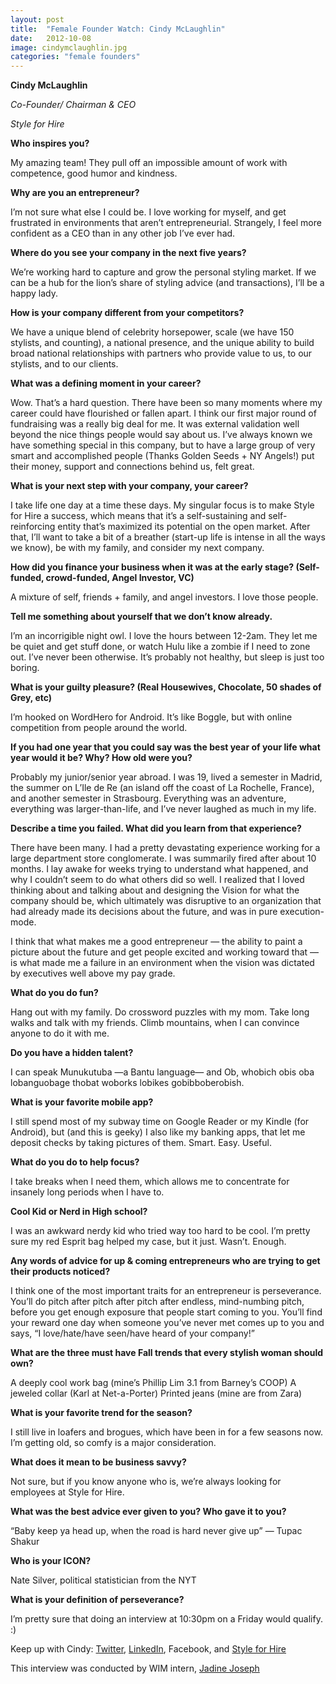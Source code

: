```yaml
---
layout: post
title:  "Female Founder Watch: Cindy McLaughlin"
date:   2012-10-08
image: cindymclaughlin.jpg
categories: "female founders"
---
```


__Cindy McLaughlin__

_Co-Founder/ Chairman & CEO_ 

_Style for Hire_

__Who inspires you?__

My amazing team!  They pull off an impossible amount of work with competence, good humor and kindness.   
 
__Why are you an entrepreneur?__

I’m not sure what else I could be.  I love working for myself, and get frustrated in environments that aren’t entrepreneurial.  Strangely, I feel more confident as a CEO than in any other job I’ve ever had.  

__Where do you see your company in the next five years?__

We’re working hard to capture and grow the personal styling market.  If we can be a hub for the lion’s share of styling advice (and transactions), I’ll be a happy lady.
 
__How is your company different from your competitors?__

We have a unique blend of celebrity horsepower, scale (we have 150 stylists, and counting), a national presence, and the unique ability to build broad national relationships with partners who provide value to us, to our stylists, and to our clients.
 
__What was a defining moment in your career?__

Wow.  That’s a hard question.  There have been so many moments where my career could have flourished or fallen apart.
I think our first major round of fundraising was a really big deal for me.  It was external validation well beyond the nice things people would say about us.  I’ve always known we have something special in this company, but to have a large group of very smart and accomplished people (Thanks Golden Seeds + NY Angels!) put their money, support and connections behind us, felt great.
 
__What is your next step with your company, your career?__

I take life one day at a time these days.  My singular focus is to make Style for Hire a success, which means that it’s a self-sustaining and self-reinforcing entity that’s maximized its potential on the open market.  After that, I’ll want to take a bit of a breather (start-up life is intense in all the ways we know), be with my family, and consider my next company.  
 
__How did you finance your business when it was at the early stage? (Self-funded, crowd-funded, Angel Investor, VC)__

A mixture of self, friends + family, and angel investors.  I love those people.
 
__Tell me something about yourself that we don’t know already.__

I’m an incorrigible night owl.  I love the hours between 12-2am.  They let me be quiet and get stuff done, or watch Hulu like a zombie if I need to zone out.  I’ve never been otherwise.  It’s probably not healthy, but sleep is just too boring.
 
__What is your guilty pleasure? (Real Housewives, Chocolate, 50 shades of Grey, etc)__

I’m hooked on WordHero for Android.  It’s like Boggle, but with online competition from people around the world.  
 
__If you had one year that you could say was the best year of your life what year would it be? Why? How old were you?__

Probably my junior/senior year abroad.  I was 19, lived a semester in Madrid, the summer on L’Ile de Re (an island off the coast of La Rochelle, France), and another semester in Strasbourg.  Everything was an adventure, everything was larger-than-life, and I’ve never laughed as much in my life.  
 
__Describe a time you failed. What did you learn from that experience?__

There have been many.  I had a pretty devastating experience working for a large department store conglomerate.  I was summarily fired after about 10 months.  I lay awake for weeks trying to understand what happened, and why I couldn’t seem to do what others did so well.  I realized that I loved thinking about and talking about and designing the Vision for what the company should be, which ultimately was disruptive to an organization that had already made its decisions about the future, and was in pure execution-mode.  

I think that what makes me a good entrepreneur — the ability to paint a picture about the future and get people excited and working toward that — is what made me a failure in an environment when the vision was dictated by executives well above my pay grade.  
 
__What do you do fun?__

Hang out with my family.  Do crossword puzzles with my mom.  Take long walks and talk with my friends.  Climb mountains, when I can convince anyone to do it with me.
 
__Do you have a hidden talent?__

I can speak Munukutuba —a Bantu language— and Ob, whobich obis oba lobanguobage thobat woborks lobikes gobibboberobish.  
 
__What is your favorite mobile app?__

I still spend most of my subway time on Google Reader or my Kindle (for Android), but (and this is geeky) I also like my banking apps, that let me deposit checks by taking pictures of them.  Smart.  Easy.  Useful.  
 
__What do you do to help focus?__

I take breaks when I need them, which allows me to concentrate for insanely long periods when I have to. 
 
__Cool Kid or Nerd in High school?__

I was an awkward nerdy kid who tried way too hard to be cool.  I’m pretty sure my red Esprit bag helped my case, but it just. Wasn’t. Enough.
 
__Any words of advice for up & coming entrepreneurs who are trying to get their products noticed?__

I think one of the most important traits for an entrepreneur is perseverance.  You’ll do pitch after pitch after pitch after endless, mind-numbing pitch, before you get enough exposure that people start coming to you.  You’ll find your reward one day when someone you’ve never met comes up to you and says, “I love/hate/have seen/have heard of your company!”  
 
__What are the three must have Fall trends that every stylish woman should own?__
 
A deeply cool work bag (mine’s Phillip Lim 3.1 from Barney’s COOP)
A jeweled collar (Karl at Net-a-Porter)
Printed jeans (mine are from Zara)

__What is your favorite trend for the season?__

I still live in loafers and brogues, which have been in for a few seasons now.  I’m getting old, so comfy is a major consideration.
 
__What does it mean to be business savvy?__

Not sure, but if you know anyone who is, we’re always looking for employees at Style for Hire.
 
__What was the best advice ever given to you? Who gave it to you?__

“Baby keep ya head up, when the road is hard never give up” — Tupac Shakur
 
__Who is your ICON?__

Nate Silver, political statistician from the NYT
 
__What is your definition of perseverance?__

I’m pretty sure that doing an interview at 10:30pm on a Friday would qualify.  :)

Keep up with Cindy: [Twitter][ttr], [LinkedIn][li], Facebook, and [Style for Hire][sfh]
 
This interview was conducted by WIM intern, [Jadine Joseph][jadine]

[ttr]: https://twitter.com/cindymclaughlin
[li]: http://www.linkedin.com/in/cindymclaughlin
[sfh]: http://www.styleforhire.com/
[jadine]: https://twitter.com/JadELITE


